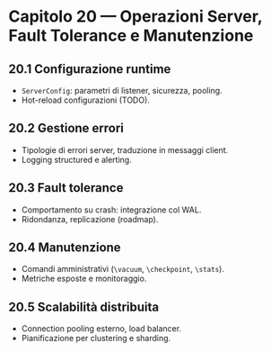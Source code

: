 # Capitolo 20 — Operazioni Server, Fault Tolerance e Manutenzione

## 20.1 Configurazione runtime
- `ServerConfig`: parametri di listener, sicurezza, pooling.
- Hot-reload configurazioni (TODO).

## 20.2 Gestione errori
- Tipologie di errori server, traduzione in messaggi client.
- Logging structured e alerting.

## 20.3 Fault tolerance
- Comportamento su crash: integrazione col WAL.
- Ridondanza, replicazione (roadmap).

## 20.4 Manutenzione
- Comandi amministrativi (`\vacuum`, `\checkpoint`, `\stats`).
- Metriche esposte e monitoraggio.

## 20.5 Scalabilità distribuita
- Connection pooling esterno, load balancer.
- Pianificazione per clustering e sharding.
